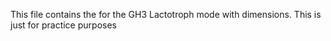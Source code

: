 This file contains the for the GH3 Lactotroph mode with dimensions. This is just for practice purposes
